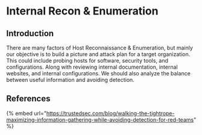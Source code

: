 # Internal Recon & Enumeration

## Introduction

There are many factors of Host Reconnaissance & Enumeration, but mainly our objective is to build a picture and attack plan for a target organization. This could include probing hosts for software, security tools, and configurations. Along with reviewing internal documentation, internal websites, and internal configurations. We should also analyze the balance between useful information and avoiding detection.





## References

{% embed url="https://trustedsec.com/blog/walking-the-tightrope-maximizing-information-gathering-while-avoiding-detection-for-red-teams" %}
